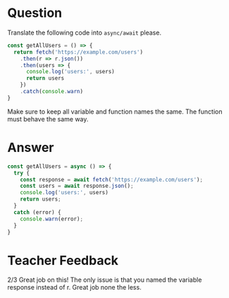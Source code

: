 # Question

Translate the following code into `async/await` please.

```js
const getAllUsers = () => {
  return fetch('https://example.com/users')
    .then(r => r.json())
    .then(users => {
      console.log('users:', users)
      return users
    })
    .catch(console.warn)
}
```

Make sure to keep all variable and function names the same. The function must behave the same way.

# Answer
```js
const getAllUsers = async () => {
  try {
    const response = await fetch('https://example.com/users'); 
    const users = await response.json();
    console.log('users:', users)
    return users;
  }
  catch (error) {
    console.warn(error);
  }
}
```


# Teacher Feedback
2/3
Great job on this! The only issue is that you named the variable response instead of r. Great job none the less. 